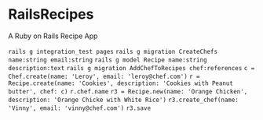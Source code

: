 # RailsRecipes
A Ruby on Rails Recipe App

`rails g integration_test pages`
`rails g migration CreateChefs name:string email:string`
`rails g model Recipe name:string description:text`
`rails g migration AddChefToRecipes chef:references`
`c = Chef.create(name: 'Leroy', email: 'leroy@chef.com')`
`r = Recipe.create(name: 'Cookies', description: 'Cookies with Peanut butter', chef: c)`
`r.chef.name`
`r3 = Recipe.new(name: 'Orange Chicken', description: 'Orange Chicke with White Rice')`
`r3.create_chef(name: 'Vinny', email: 'vinny@chef.com')`
`r3.save`

